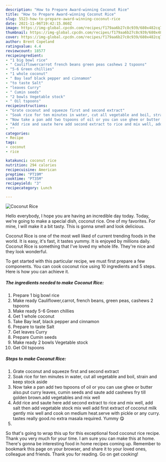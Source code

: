 ```yaml
---
description: "How to Prepare Award-winning Coconut Rice"
title: "How to Prepare Award-winning Coconut Rice"
slug: 5523-how-to-prepare-award-winning-coconut-rice
date: 2021-11-06T19:42:15.860Z
image: https://img-global.cpcdn.com/recipes/f179aa6b27c8c939/680x482cq70/coconut-rice-recipe-main-photo.jpg
thumbnail: https://img-global.cpcdn.com/recipes/f179aa6b27c8c939/680x482cq70/coconut-rice-recipe-main-photo.jpg
cover: https://img-global.cpcdn.com/recipes/f179aa6b27c8c939/680x482cq70/coconut-rice-recipe-main-photo.jpg
author: Brent Copeland
ratingvalue: 4.4
reviewcount: 18577
recipeingredient:
- "1 big bowl rice"
- " Cauliflowercarrot french beans green peas cashews 2 tspoons"
- "5-6 Green chillies"
- "1 whole coconut"
- " Bay leaf black pepper and cinnamon"
- "to taste Salt"
- "leaves Curry"
- " Cumin seeds"
- "2 bowls Vegetable stock"
- " Oil tspoons"
recipeinstructions:
- "Grate coconut and squeeze first and second extract"
- "Soak rice for ten minutes in water, cut all vegetable and boil, strain and keep stock aside"
- "Now take a pan add two tspoons of oil or you can use ghee or butter also.put curry leaves, cumin seeds and saute add cashews fry till golden brown.add vegetables and mix well"
- "Add rice and saute here add second extract to rice and mix well, add salt then add vegetable stock mix well add first extract of coconut milk gently mix well and cook on medium heat.serve with pickle or any curry. tastes really good.no extra masala required. Yummy 😋"
- ""
categories:
- Recipe
tags:
- coconut
- rice

katakunci: coconut rice 
nutrition: 294 calories
recipecuisine: American
preptime: "PT19M"
cooktime: "PT35M"
recipeyield: "3"
recipecategory: Lunch

---
```



![Coconut Rice](https://img-global.cpcdn.com/recipes/f179aa6b27c8c939/680x482cq70/coconut-rice-recipe-main-photo.jpg)

Hello everybody, I hope you are having an incredible day today. Today, we're going to make a special dish, coconut rice. One of my favorites. For mine, I will make it a bit tasty. This is gonna smell and look delicious.

Coconut Rice is one of the most well liked of current trending foods in the world. It is easy, it's fast, it tastes yummy. It is enjoyed by millions daily. Coconut Rice is something that I've loved my whole life. They're nice and they look wonderful.




To get started with this particular recipe, we must first prepare a few components. You can cook coconut rice using 10 ingredients and 5 steps. Here is how you can achieve it.

<!--inarticleads1-->

##### The ingredients needed to make Coconut Rice:

1. Prepare 1 big bowl rice
1. Make ready  Cauliflower,carrot, french beans, green peas, cashews 2 tspoons
1. Make ready 5-6 Green chillies
1. Get 1 whole coconut
1. Take  Bay leaf, black pepper and cinnamon
1. Prepare to taste Salt
1. Get leaves Curry
1. Prepare  Cumin seeds
1. Make ready 2 bowls Vegetable stock
1. Get  Oil tspoons




<!--inarticleads2-->

##### Steps to make Coconut Rice:

1. Grate coconut and squeeze first and second extract
1. Soak rice for ten minutes in water, cut all vegetable and boil, strain and keep stock aside
1. Now take a pan add two tspoons of oil or you can use ghee or butter also.put curry leaves, cumin seeds and saute add cashews fry till golden brown.add vegetables and mix well
1. Add rice and saute here add second extract to rice and mix well, add salt then add vegetable stock mix well add first extract of coconut milk gently mix well and cook on medium heat.serve with pickle or any curry. tastes really good.no extra masala required. Yummy 😋
1. 




So that's going to wrap this up for this exceptional food coconut rice recipe. Thank you very much for your time. I am sure you can make this at home. There's gonna be interesting food in home recipes coming up. Remember to bookmark this page on your browser, and share it to your loved ones, colleague and friends. Thank you for reading. Go on get cooking!
